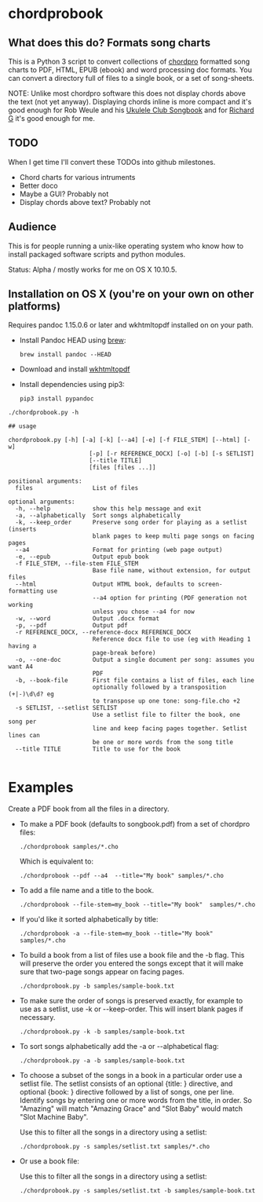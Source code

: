 # chordprobook

## What does this do? Formats song charts

This is a Python 3 script to convert collections  of
[chordpro](http://blossomassociates.net/Music/chopro.html)
formatted song charts to PDF,
HTML, EPUB (ebook) and word processing doc formats. You can convert a directory full of files to a single book, or a set of song-sheets. 

NOTE: Unlike most chordpro software this does not display chords above the text (not yet anyway). Displaying chords inline is more compact and it's good enough for Rob Weule and his [Ukulele Club Songbook](http://katoombamusic.com.au/product/ukulele-club-songbook/) and for [Richard G](http://www.scorpexuke.com/ukulele-songs.html) it's good enough for me.

## TODO

When I get time I'll convert these TODOs into github milestones.

* Chord charts for various intruments
* Better doco
* Maybe a GUI? Probably not
* Display chords above text? Probably not


## Audience

This is for people running a unix-like operating system who know how
to install packaged software scripts and python modules.


Status: Alpha / mostly works for me  on OS X 10.10.5.


## Installation on OS X (you're on your own on other platforms)

Requires pandoc 1.15.0.6 or later  and wkhtmltopdf installed on on your path.

* Install Pandoc HEAD using [brew](http://brew.sh/):

    ```brew install pandoc --HEAD```
* Download and install [wkhtmltopdf](http://wkhtmltopdf.org/downloads.html)
* Install dependencies using pip3:

    ```pip3 install pypandoc```

```
./chordprobook.py -h

## usage

chordprobook.py [-h] [-a] [-k] [--a4] [-e] [-f FILE_STEM] [--html] [-w]
                       [-p] [-r REFERENCE_DOCX] [-o] [-b] [-s SETLIST]
                       [--title TITLE]
                       [files [files ...]]

positional arguments:
  files                 List of files

optional arguments:
  -h, --help            show this help message and exit
  -a, --alphabetically  Sort songs alphabetically
  -k, --keep_order      Preserve song order for playing as a setlist (inserts
                        blank pages to keep multi page songs on facing pages
  --a4                  Format for printing (web page output)
  -e, --epub            Output epub book
  -f FILE_STEM, --file-stem FILE_STEM
                        Base file name, without extension, for output files
  --html                Output HTML book, defaults to screen-formatting use
                        --a4 option for printing (PDF generation not working
                        unless you chose --a4 for now
  -w, --word            Output .docx format
  -p, --pdf             Output pdf
  -r REFERENCE_DOCX, --reference-docx REFERENCE_DOCX
                        Reference docx file to use (eg with Heading 1 having a
                        page-break before)
  -o, --one-doc         Output a single document per song: assumes you want A4
                        PDF
  -b, --book-file       First file contains a list of files, each line
                        optionally followed by a transposition (+|-)\d\d? eg
                        to transpose up one tone: song-file.cho +2
  -s SETLIST, --setlist SETLIST
                        Use a setlist file to filter the book, one song per
                        line and keep facing pages together. Setlist lines can
                        be one or more words from the song title
  --title TITLE         Title to use for the book


```

# Examples

Create a PDF book from all the files in a directory. 

* To make a PDF book (defaults to songbook.pdf) from a set of chordpro files:

   ```./chordprobook samples/*.cho```

    Which is equivalent to:

    ```./chordprobook --pdf --a4  --title="My book" samples/*.cho```

*  To add a file name and a title to the book.
 
    ```./chordprobook --file-stem=my_book --title="My book"  samples/*.cho```

*  If you'd like it sorted alphabetically by title:

    ```./chordprobook -a --file-stem=my_book --title="My book"  samples/*.cho```

*  To build a book from a list of files use a book file and the -b flag. This will preserve the order you entered the songs except that it will make sure that two-page songs appear on facing pages.
  
    ```./chordprobook.py -b samples/sample-book.txt```

* To make sure the order of songs is preserved exactly, for example to use as a setlist, use -k or --keep-order. This will insert blank pages if necessary.

    ```./chordprobook.py -k -b samples/sample-book.txt```

*  To sort songs alphabetically add the -a or --alphabetical flag:

    ```./chordprobook.py -a -b samples/sample-book.txt```
    
* To choose a subset of the songs in a book in a particular order use a setlist file. 
  The setlist consists of an optional {title: } directive, and optional {book: <path>} directive followed by a list of songs, one per line. Identify songs by entering one or more words from the title, in order. So "Amazing" will match "Amazing Grace" and "Slot Baby" would match "Slot Machine Baby".

   Use this to filter all the songs in a directory using a setlist:

    ```./chordprobook.py -s samples/setlist.txt samples/*.cho```
    
*  Or use a book file:

   Use this to filter all the songs in a directory using a setlist:

    ```./chordprobook.py -s samples/setlist.txt -b samples/sample-book.txt```
